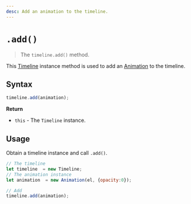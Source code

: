 ```yaml
---
desc: Add an animation to the timeline.
---
```

# `.add()`

> The `timeline.add()` method.

This [Timeline](..) instance method is used to add an [Animation](../Animation) to the timeline.

## Syntax

```js
timeline.add(animation);
```

**Return**

+ `this` - The `Timeline` instance.

## Usage

Obtain a timeline instance and call `.add()`.

```js
// The timeline
let timeline  = new Timeline;
// The animation instance
let animation  = new Animation(el, {opacity:0});

// Add
timeline.add(animation);
```
